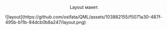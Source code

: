 <div style="text-align: center; display: inline;">
<p>Layout макет.</p>
![layout](https://github.com/osifata/QML/assets/103882155/f5071a30-487f-495b-b11b-84dcb0b8a247/layout.png)
</div>